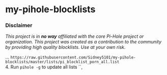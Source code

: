 # my-pihole-blocklists

### Disclaimer
*This project is in **no way** affiliated with the core Pi-Hole project or organization. This project was created as a contribution to the community by providing high quality blocklists. Use at your own risk.*

... `https://raw.githubusercontent.com/Sidney5101/my-pihole-blocklists/master/lists/pi_blocklist_porn_all.list`<br />
4. Run `pihole -g` to update all lists
``,
